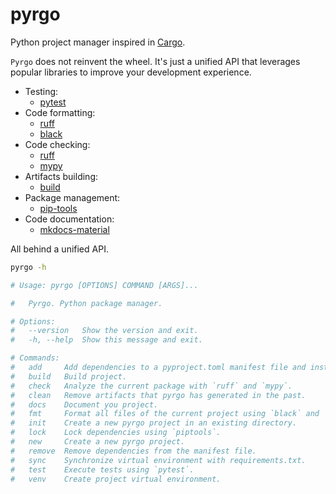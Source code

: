 # pyrgo

Python project manager inspired in [Cargo](https://doc.rust-lang.org/cargo/).

`Pyrgo` does not reinvent the wheel. It's just a unified API that leverages popular libraries to improve your development experience.

- Testing:
  - [pytest](https://docs.pytest.org/en/7.3.x/)
- Code formatting:
  - [ruff](https://beta.ruff.rs/docs/)
  - [black](https://black.readthedocs.io/en/stable/usage_and_configuration/the_basics.html)
- Code checking:
  - [ruff](https://beta.ruff.rs/docs/)
  - [mypy](https://mypy.readthedocs.io/en/stable/config_file.html)
- Artifacts building:
  - [build](https://pypa-build.readthedocs.io/en/stable/)
- Package management:
  - [pip-tools](https://pip-tools.readthedocs.io/en/latest/)
- Code documentation:
  - [mkdocs-material](https://squidfunk.github.io/mkdocs-material/)

All behind a unified API.

```bash
pyrgo -h

# Usage: pyrgo [OPTIONS] COMMAND [ARGS]...

#   Pyrgo. Python package manager.

# Options:
#   --version   Show the version and exit.
#   -h, --help  Show this message and exit.

# Commands:
#   add     Add dependencies to a pyproject.toml manifest file and install.
#   build   Build project.
#   check   Analyze the current package with `ruff` and `mypy`.
#   clean   Remove artifacts that pyrgo has generated in the past.
#   docs    Document you project.
#   fmt     Format all files of the current project using `black` and `ruff`.
#   init    Create a new pyrgo project in an existing directory.
#   lock    Lock dependencies using `piptools`.
#   new     Create a new pyrgo project.
#   remove  Remove dependencies from the manifest file.
#   sync    Synchronize virtual environment with requirements.txt.
#   test    Execute tests using `pytest`.
#   venv    Create project virtual environment.
```